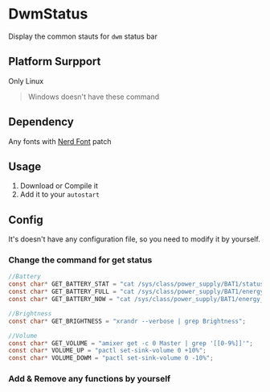 # DwmStatus 
Display the common stauts for `dwm` status bar
## Platform Surpport
Only Linux
> Windows doesn't have these command
## Dependency
Any fonts with [Nerd Font](https://www.nerdfonts.com) patch
## Usage
1. Download or Compile it
2. Add it to your `autostart`
## Config
It's doesn't have any configuration file,  so you need to modify it by yourself.
### Change the command for get status
```c
//Battery
const char* GET_BATTERY_STAT = "cat /sys/class/power_supply/BAT1/status";
const char* GET_BATTERY_FULL = "cat /sys/class/power_supply/BAT1/energy_full";
const char* GET_BATTERY_NOW = "cat /sys/class/power_supply/BAT1/energy_now";

//Brightness
const char* GET_BRIGHTNESS = "xrandr --verbose | grep Brightness";

//Volume
const char* GET_VOLUME = "amixer get -c 0 Master | grep '[[0-9%]]'";
const char* VOLUME_UP = "pactl set-sink-volume 0 +10%";
const char* VOLUME_DOWM = "pactl set-sink-volume 0 -10%";
```
### Add & Remove any functions by yourself
